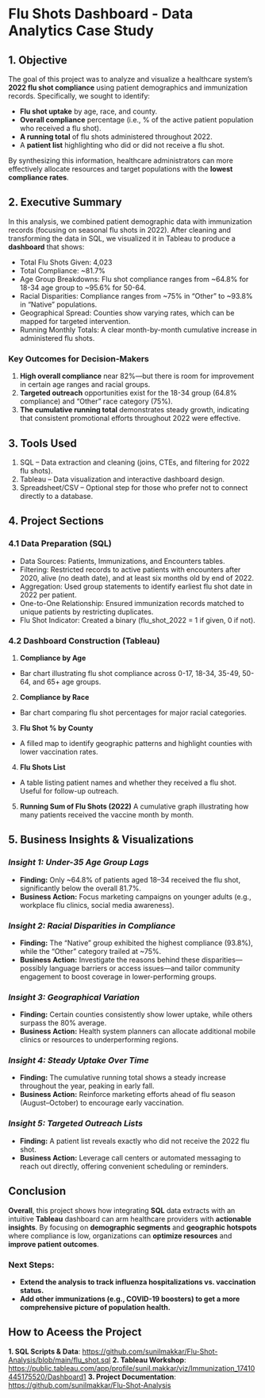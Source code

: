 # Flu Shots Dashboard - Data Analytics Case Study

## 1. Objective

The goal of this project was to analyze and visualize a healthcare system’s **2022 flu shot compliance** using patient demographics and immunization records. Specifically, we sought to identify:

- **Flu shot uptake** by age, race, and county.
- **Overall compliance** percentage (i.e., % of the active patient population who received a flu shot).
- **A running total** of flu shots administered throughout 2022.
- A **patient list** highlighting who did or did not receive a flu shot.

By synthesizing this information, healthcare administrators can more effectively allocate resources and target populations with the **lowest compliance rates**.

## 2. Executive Summary

In this analysis, we combined patient demographic data with immunization records (focusing on seasonal flu shots in 2022). After cleaning and transforming the data in SQL, we visualized it in Tableau to produce a **dashboard** that shows:

- Total Flu Shots Given: 4,023
- Total Compliance: ~81.7%
- Age Group Breakdowns: Flu shot compliance ranges from ~64.8% for 18-34 age group to ~95.6% for 50-64.
- Racial Disparities: Compliance ranges from ~75% in “Other” to ~93.8% in “Native” populations.
- Geographical Spread: Counties show varying rates, which can be mapped for targeted intervention.
- Running Monthly Totals: A clear month-by-month cumulative increase in administered flu shots.

### Key Outcomes for Decision-Makers

1. **High overall compliance** near 82%—but there is room for improvement in certain age ranges and racial groups.
2. **Targeted outreach** opportunities exist for the 18-34 group (64.8% compliance) and “Other” race category (75%).
3. **The cumulative running total** demonstrates steady growth, indicating that consistent promotional efforts throughout 2022 were effective.

## 3. Tools Used

1. SQL – Data extraction and cleaning (joins, CTEs, and filtering for 2022 flu shots).
2. Tableau – Data visualization and interactive dashboard design.
3. Spreadsheet/CSV – Optional step for those who prefer not to connect directly to a database.

## 4. Project Sections

### 4.1 Data Preparation (SQL)

- Data Sources: Patients, Immunizations, and Encounters tables.
- Filtering: Restricted records to active patients with encounters after 2020, alive (no death date), and at least six months old by end of 2022.
- Aggregation: Used group statements to identify earliest flu shot date in 2022 per patient.
- One-to-One Relationship: Ensured immunization records matched to unique patients by restricting duplicates.
- Flu Shot Indicator: Created a binary (flu_shot_2022 = 1 if given, 0 if not).

### 4.2 Dashboard Construction (Tableau)

1. **Compliance by Age**
- Bar chart illustrating flu shot compliance across 0-17, 18-34, 35-49, 50-64, and 65+ age groups.

2. **Compliance by Race**
- Bar chart comparing flu shot percentages for major racial categories.

3. **Flu Shot % by County**
- A filled map to identify geographic patterns and highlight counties with lower vaccination rates.

4. **Flu Shots List**
- A table listing patient names and whether they received a flu shot. Useful for follow-up outreach.

5. **Running Sum of Flu Shots (2022)**
A cumulative graph illustrating how many patients received the vaccine month by month.

## 5. Business Insights & Visualizations

### *Insight 1: Under-35 Age Group Lags*
- **Finding:** Only ~64.8% of patients aged 18–34 received the flu shot, significantly below the overall 81.7%.
- **Business Action:** Focus marketing campaigns on younger adults (e.g., workplace flu clinics, social media awareness).

### *Insight 2: Racial Disparities in Compliance*
- **Finding:** The “Native” group exhibited the highest compliance (93.8%), while the “Other” category trailed at ~75%.
- **Business Action:** Investigate the reasons behind these disparities—possibly language barriers or access issues—and tailor community engagement to boost coverage in lower-performing groups.

### *Insight 3: Geographical Variation*
- **Finding:** Certain counties consistently show lower uptake, while others surpass the 80% average.
- **Business Action:** Health system planners can allocate additional mobile clinics or resources to underperforming regions.

### *Insight 4: Steady Uptake Over Time*
- **Finding:** The cumulative running total shows a steady increase throughout the year, peaking in early fall.
- **Business Action:** Reinforce marketing efforts ahead of flu season (August–October) to encourage early vaccination.

### *Insight 5: Targeted Outreach Lists*
- **Finding:** A patient list reveals exactly who did not receive the 2022 flu shot.
- **Business Action:** Leverage call centers or automated messaging to reach out directly, offering convenient scheduling or reminders.

## Conclusion

**Overall**, this project shows how integrating **SQL** data extracts with an intuitive **Tableau** dashboard can arm healthcare providers with **actionable insights**. By focusing on **demographic segments** and **geographic hotspots** where compliance is low, organizations can **optimize resources** and **improve patient outcomes**.

### **Next Steps:**
- **Extend the analysis to track influenza hospitalizations vs. vaccination status.**
- **Add other immunizations (e.g., COVID-19 boosters) to get a more comprehensive picture of population health.**

## How to Aceess the Project

**1. SQL Scripts & Data**: https://github.com/sunilmakkar/Flu-Shot-Analysis/blob/main/flu_shot.sql
**2. Tableau Workshop**: https://public.tableau.com/app/profile/sunil.makkar/viz/Immunization_17410445175520/Dashboard1
**3. Project Documentation**: https://github.com/sunilmakkar/Flu-Shot-Analysis
